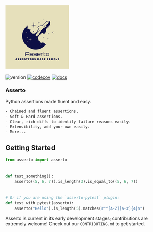 ![Asserto](.github/images/logo.png)

![version](https://img.shields.io/pypi/v/asserto?color=%2342f54b&label=asserto&style=flat-square)
[![codecov](https://codecov.io/gh/symonk/asserto/branch/main/graph/badge.svg)](https://codecov.io/gh/symonk/asserto)
[![docs](https://img.shields.io/badge/documentation-online-brightgreen.svg)](https://symonk.github.io/asserto/)
### Asserto

Python assertions made fluent and easy.

    - Chained and fluent assertions.
    - Soft & Hard assertions.
    - Clear, rich diffs to identify failure reasons easily.
    - Extensibility, add your own easily.
    - More...

## Getting Started

```python
from asserto import asserto


def test_something():
    asserto((5, 6, 7)).is_length(3).is_equal_to((5, 6, 7))


# Or if you are using the `asserto-pytest` plugin:
def test_with_pytest(asserto):
    asserto("Hello").is_length(5).matches(r"^[A-Z][a-z]{4}$")
```

Asserto is current in its early development stages; contributions are extremely welcome!
Check out our `CONTRIBUTING.md` to get started.

